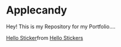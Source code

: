 # Applecandy
Hey! This is my Repository for my Portfolio....

<div class="tenor-gif-embed" data-postid="24408873" data-share-method="host" data-aspect-ratio="0.940625" data-width="100%"><a href="https://tenor.com/view/hello-gif-24408873">Hello Sticker</a>from <a href="https://tenor.com/search/hello-stickers">Hello Stickers</a></div> <script type="text/javascript" async src="https://tenor.com/embed.js"></script>
